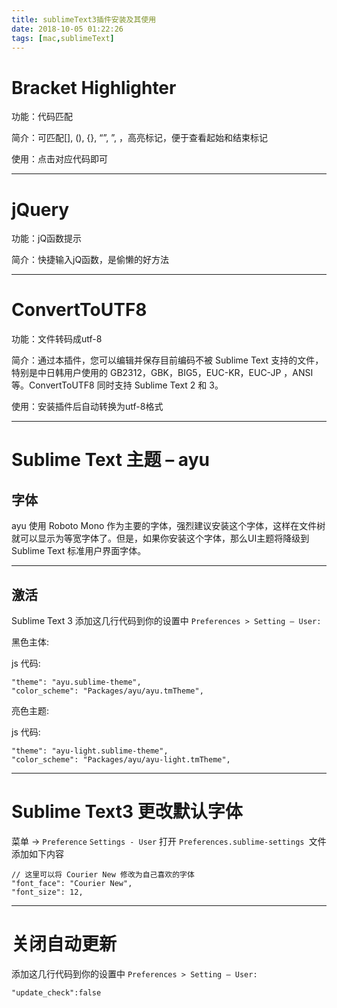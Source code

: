 ```yaml
---
title: sublimeText3插件安装及其使用
date: 2018-10-05 01:22:26
tags: [mac,sublimeText]
---
```


# Bracket Highlighter


功能：代码匹配

简介：可匹配[], (), {}, “”, ”, <tag></tag>，高亮标记，便于查看起始和结束标记

使用：点击对应代码即可

---

<!--more-->

# jQuery

功能：jQ函数提示

简介：快捷输入jQ函数，是偷懒的好方法

---

# ConvertToUTF8

功能：文件转码成utf-8

简介：通过本插件，您可以编辑并保存目前编码不被 Sublime Text 支持的文件，特别是中日韩用户使用的 GB2312，GBK，BIG5，EUC-KR，EUC-JP ，ANSI等。ConvertToUTF8 同时支持 Sublime Text 2 和 3。

使用：安装插件后自动转换为utf-8格式

---


# Sublime Text 主题 – ayu

## 字体
ayu 使用 Roboto Mono 作为主要的字体，强烈建议安装这个字体，这样在文件树就可以显示为等宽字体了。但是，如果你安装这个字体，那么UI主题将降级到 Sublime Text 标准用户界面字体。

---

## 激活
Sublime Text 3
添加这几行代码到你的设置中 `Preferences > Setting – User:`

黑色主体:

js 代码:

```
"theme": "ayu.sublime-theme",
"color_scheme": "Packages/ayu/ayu.tmTheme",
```

亮色主题:

js 代码:

```
"theme": "ayu-light.sublime-theme",
"color_scheme": "Packages/ayu/ayu-light.tmTheme",
```

---

# Sublime Text3 更改默认字体

菜单 -> `Preference`
`Settings - User`
打开 `Preferences.sublime-settings `文件
添加如下内容

```
// 这里可以将 Courier New 修改为自己喜欢的字体
"font_face": "Courier New",
"font_size": 12,
```


---
# 关闭自动更新
添加这几行代码到你的设置中 `Preferences > Setting – User:`

`"update_check":false`


